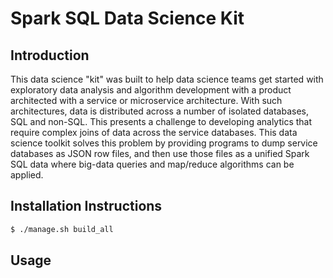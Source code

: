 # Spark SQL Data Science Kit

## Introduction

This data science "kit" was built to help data science teams get started with exploratory
data analysis and algorithm development with a product architected with a service or
microservice architecture.  With such architectures, data is distributed across a number
of isolated databases, SQL and non-SQL.  This presents a challenge to developing analytics
that require complex joins of data across the service databases.  This data science toolkit
solves this problem by providing programs to dump service databases as JSON row files,
and then use those files as a unified Spark SQL data where big-data queries and map/reduce
algorithms can be applied.

## Installation Instructions

```bash
$ ./manage.sh build_all
```

## Usage


